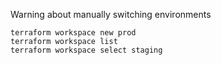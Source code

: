 Warning about manually switching environments

```
terraform workspace new prod
terraform workspace list
terraform workspace select staging
```